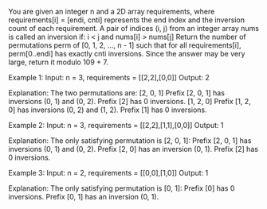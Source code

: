 You are given an integer n and a 2D array requirements, where requirements[i] = [endi, cnti] represents the end index and the inversion count of each requirement.
A pair of indices (i, j) from an integer array nums is called an inversion if:
i < j and nums[i] > nums[j]
Return the number of permutations perm of [0, 1, 2, ..., n - 1] such that for all requirements[i], perm[0..endi] has exactly cnti inversions.
Since the answer may be very large, return it modulo 109 + 7.

Example 1:
Input: n = 3, requirements = [[2,2],[0,0]]
Output: 2

Explanation:
The two permutations are:
[2, 0, 1]
Prefix [2, 0, 1] has inversions (0, 1) and (0, 2).
Prefix [2] has 0 inversions.
[1, 2, 0]
Prefix [1, 2, 0] has inversions (0, 2) and (1, 2).
Prefix [1] has 0 inversions.

Example 2:
Input: n = 3, requirements = [[2,2],[1,1],[0,0]]
Output: 1

Explanation:
The only satisfying permutation is [2, 0, 1]:
Prefix [2, 0, 1] has inversions (0, 1) and (0, 2).
Prefix [2, 0] has an inversion (0, 1).
Prefix [2] has 0 inversions.

Example 3:
Input: n = 2, requirements = [[0,0],[1,0]]
Output: 1

Explanation:
The only satisfying permutation is [0, 1]:
Prefix [0] has 0 inversions.
Prefix [0, 1] has an inversion (0, 1).
